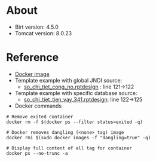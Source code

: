 # About
+ Birt version: 4.5.0
+ Tomcat version: 8.0.23

# Reference
+ [Docker image](https://hub.docker.com/r/xmars/birt-report/tags)
+ Template example with global JNDI source:
  - [so_chi_tiet_cong_no.rptdesign](templates/so_chi_tiet_cong_no.rptdesign) : line 121->122
+ Template example with specific database source:
  - [so_chi_tiet_tien_vay_341.rptdesign](templates/so_chi_tiet_tien_vay_341.rptdesign): line 122->125
+ Docker commands
```shell
# Remove exited container
docker rm -f $(docker ps --filter status=exited -q)

# Docker removes dangling (<none> tag) image
docker rmi $(sudo docker images -f "dangling=true" -q)

# Display full content of all tag for container
docker ps --no-trunc -a
```